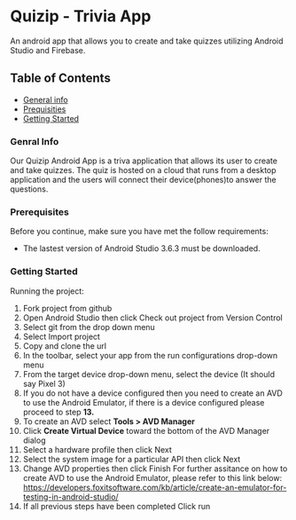 # Quizip - Trivia App
An android app that allows you to create and take quizzes utilizing Android Studio and Firebase.

## Table of Contents
* [General info](#genral-info)
* [Prequisities](#prerequisites)
* [Getting Started](#getting-started)

### Genral Info
Our Quizip Android App is a triva application that allows its user to create and take quizzes. The quiz is hosted on a cloud that runs from a desktop application and the users will connect their device(phones)to answer the questions. 

### Prerequisites
Before you continue, make sure you have met the follow requirements:
 
* The lastest version of Android Studio 3.6.3 must be downloaded.

### Getting Started
Running the project:
1. Fork project from github 
2. Open Android Studio then click Check out project from Version Control
3. Select git from the drop down menu
4. Select Import project 
5. Copy and clone the url 
6. In the toolbar, select your app from the run configurations drop-down menu
7. From the target device drop-down menu, select the device (It should say Pixel 3)  
8. If you do not have a device configured then you need to create an AVD to use the Android Emulator, if there is a device configured please proceed to step **13.**
9. To create an AVD select **Tools > AVD Manager**
10. Click **Create Virtual Device** toward the bottom of the AVD Manager dialog
11. Select a hardware profile then click Next
12. Select the system image for a particular API then click Next
13. Change AVD properties then click Finish
    For further assitance on how to create AVD to use the Android Emulator, please refer to this link below:  
    https://developers.foxitsoftware.com/kb/article/create-an-emulator-for-testing-in-android-studio/
14. If all previous steps have been completed Click run


